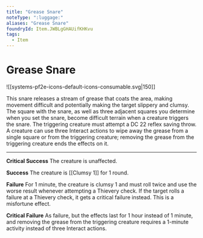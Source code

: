 ```yaml
---
title: "Grease Snare"
noteType: ":luggage:"
aliases: "Grease Snare"
foundryId: Item.JWBLgGHAUifKHKvu
tags:
  - Item
---
```


# Grease Snare
![[systems-pf2e-icons-default-icons-consumable.svg|150]]

This snare releases a stream of grease that coats the area, making movement difficult and potentially making the target slippery and clumsy. The square with the snare, as well as three adjacent squares you determine when you set the snare, become difficult terrain when a creature triggers the snare. The triggering creature must attempt a DC 22 reflex saving throw. A creature can use three Interact actions to wipe away the grease from a single square or from the triggering creature; removing the grease from the triggering creature ends the effects on it.

* * *

**Critical Success** The creature is unaffected.

**Success** The creature is [[Clumsy 1]] for 1 round.

**Failure** For 1 minute, the creature is clumsy 1 and must roll twice and use the worse result whenever attempting a Thievery check. If the target rolls a failure at a Thievery check, it gets a critical failure instead. This is a misfortune effect.

**Critical Failure** As failure, but the effects last for 1 hour instead of 1 minute, and removing the grease from the triggering creature requires a 1-minute activity instead of three Interact actions.
